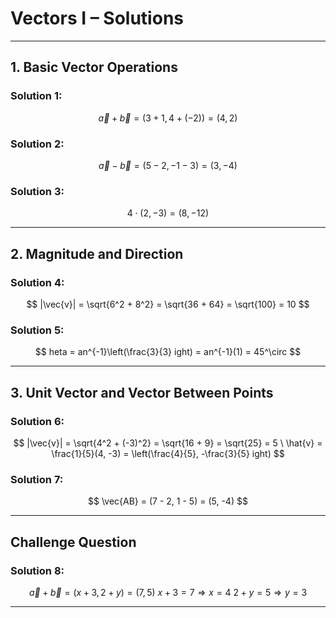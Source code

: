 
# Vectors I – Solutions

---

## **1. Basic Vector Operations**

### Solution 1:

$$
\vec{a} + \vec{b} = (3+1, 4+(-2)) = (4, 2)
$$

### Solution 2:

$$
\vec{a} - \vec{b} = (5-2, -1-3) = (3, -4)
$$

### Solution 3:

$$
4 \cdot (2, -3) = (8, -12)
$$

---

## **2. Magnitude and Direction**

### Solution 4:

$$
|\vec{v}| = \sqrt{6^2 + 8^2} = \sqrt{36 + 64} = \sqrt{100} = 10
$$

### Solution 5:

$$
	heta = 	an^{-1}\left(\frac{3}{3}
ight) = 	an^{-1}(1) = 45^\circ
$$

---

## **3. Unit Vector and Vector Between Points**

### Solution 6:

$$
|\vec{v}| = \sqrt{4^2 + (-3)^2} = \sqrt{16 + 9} = \sqrt{25} = 5 \
\hat{v} = \frac{1}{5}(4, -3) = \left(\frac{4}{5}, -\frac{3}{5}
ight)
$$

### Solution 7:
$$
\vec{AB} = (7 - 2, 1 - 5) = (5, -4)
$$

---

## Challenge Question

### Solution 8:
$$
\vec{a} + \vec{b} = (x + 3, 2 + y) = (7, 5) \
x + 3 = 7 \Rightarrow x = 4 \
2 + y = 5 \Rightarrow y = 3
$$

---
